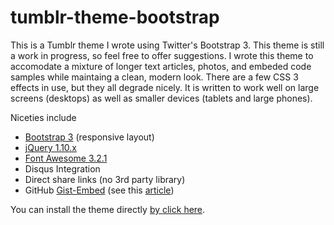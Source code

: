 tumblr-theme-bootstrap
======================

This is a Tumblr theme I wrote using Twitter's Bootstrap 3.
This theme is still a work in progress, so feel free to offer suggestions.
I wrote this theme to accomodate a mixture of longer text articles, photos, and embeded code samples while maintaing a clean, modern look.
There are a few CSS 3 effects in use, but they all degrade nicely.
It is written to work well on large screens (desktops) as well as smaller devices (tablets and large phones).

Niceties include
* [Bootstrap 3](http://getbootstrap.com/) (responsive layout)
* [jQuery 1.10.x](http://jquery.com/) 
* [Font Awesome 3.2.1](http://fortawesome.github.io/Font-Awesome/)
* Disqus Integration
* Direct share links (no 3rd party library)
* GitHub [Gist-Embed](https://github.com/blairvanderhoof/gist-embed) (see this [article](http://blog.metatribal.com/post/58564063300/embedding-github-gists-in-tumblr))

You can install the theme directly [by click here](http://www.tumblr.com/theme/37737).
